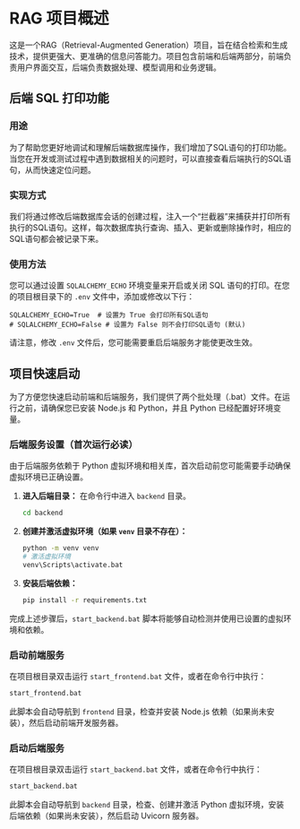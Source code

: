# RAG 项目概述

这是一个RAG（Retrieval-Augmented Generation）项目，旨在结合检索和生成技术，提供更强大、更准确的信息问答能力。项目包含前端和后端两部分，前端负责用户界面交互，后端负责数据处理、模型调用和业务逻辑。

## 后端 SQL 打印功能

### 用途

为了帮助您更好地调试和理解后端数据库操作，我们增加了SQL语句的打印功能。当您在开发或测试过程中遇到数据相关的问题时，可以直接查看后端执行的SQL语句，从而快速定位问题。

### 实现方式

我们将通过修改后端数据库会话的创建过程，注入一个“拦截器”来捕获并打印所有执行的SQL语句。这样，每次数据库执行查询、插入、更新或删除操作时，相应的SQL语句都会被记录下来。

### 使用方法

您可以通过设置 `SQLALCHEMY_ECHO` 环境变量来开启或关闭 SQL 语句的打印。在您的项目根目录下的 `.env` 文件中，添加或修改以下行：

```
SQLALCHEMY_ECHO=True  # 设置为 True 会打印所有SQL语句
# SQLALCHEMY_ECHO=False # 设置为 False 则不会打印SQL语句 (默认)
```

请注意，修改 `.env` 文件后，您可能需要重启后端服务才能使更改生效。

## 项目快速启动

为了方便您快速启动前端和后端服务，我们提供了两个批处理（.bat）文件。在运行之前，请确保您已安装 Node.js 和 Python，并且 Python 已经配置好环境变量。

### 后端服务设置（首次运行必读）

由于后端服务依赖于 Python 虚拟环境和相关库，首次启动前您可能需要手动确保虚拟环境已正确设置。

1.  **进入后端目录：** 在命令行中进入 `backend` 目录。
    ```bash
    cd backend
    ```
2.  **创建并激活虚拟环境（如果 `venv` 目录不存在）：**
    ```bash
    python -m venv venv
    # 激活虚拟环境
    venv\Scripts\activate.bat
    ```
3.  **安装后端依赖：**
    ```bash
    pip install -r requirements.txt
    ```

完成上述步骤后，`start_backend.bat` 脚本将能够自动检测并使用已设置的虚拟环境和依赖。

### 启动前端服务

在项目根目录双击运行 `start_frontend.bat` 文件，或者在命令行中执行：

```bash
start_frontend.bat
```

此脚本会自动导航到 `frontend` 目录，检查并安装 Node.js 依赖（如果尚未安装），然后启动前端开发服务器。

### 启动后端服务

在项目根目录双击运行 `start_backend.bat` 文件，或者在命令行中执行：

```bash
start_backend.bat
```

此脚本会自动导航到 `backend` 目录，检查、创建并激活 Python 虚拟环境，安装后端依赖（如果尚未安装），然后启动 Uvicorn 服务器。

